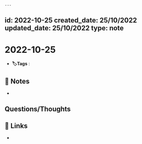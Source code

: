 	---
id: 2022-10-25
created_date: 25/10/2022
updated_date: 25/10/2022
type: note
---

#  2022-10-25
- **🏷️Tags** :   
[ ](#anki-card)
## 📝 Notes
- 


## Questions/Thoughts


## 🔗 Links
- 